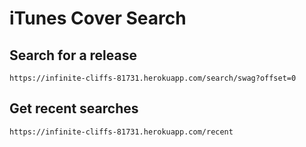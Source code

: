 # iTunes Cover Search

## Search for a release

`https://infinite-cliffs-81731.herokuapp.com/search/swag?offset=0`

## Get recent searches

`https://infinite-cliffs-81731.herokuapp.com/recent`
